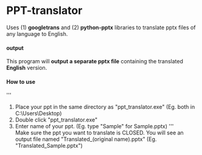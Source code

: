 # PPT-translator
Uses (1) **googletrans** and (2) **python-pptx** libraries to translate pptx files of any language to English.  

#### output
This program will **output a separate pptx file** containing the translated **English** version.

#### How to use  
'''
1. Place your ppt in the same directory as "ppt_translator.exe"  (Eg. both in C:\Users\Desktop)
2. Double click "ppt_translator.exe"
3. Enter name of your ppt. (Eg. type "Sample" for Sample.pptx)
'''  
Make sure the ppt you want to translate is CLOSED. 
You will see an output file named "Translated_(original name).pptx"  (Eg. "Translated_Sample.pptx")
